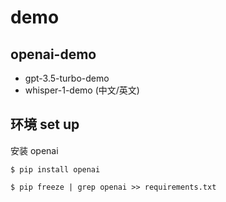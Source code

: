 # demo
## openai-demo
* gpt-3.5-turbo-demo
* whisper-1-demo (中文/英文)


## 环境 set up
安装 openai
```
$ pip install openai

$ pip freeze | grep openai >> requirements.txt
```

